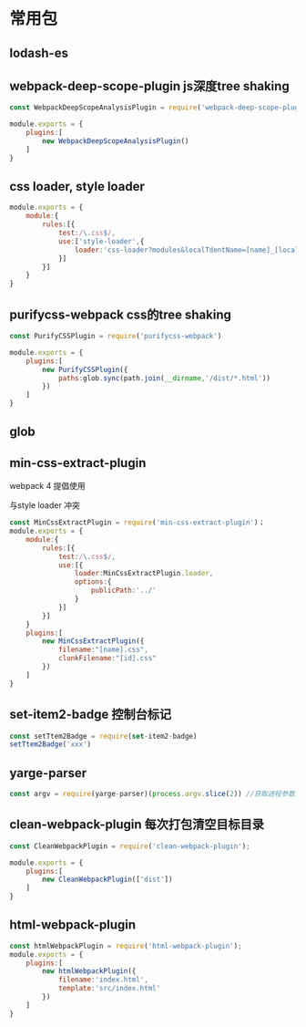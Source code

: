 # 常用包

## lodash-es

## webpack-deep-scope-plugin js深度tree shaking

```javascript
const WebpackDeepScopeAnalysisPlugin = require('webpack-deep-scope-plugin').default;

module.exports = {
    plugins:[
        new WebpackDeepScopeAnalysisPlugin()
    ]
}
```

## css loader, style loader

```javascript
module.exports = {
    module:{
        rules:[{
            test:/\.css$/,
            use:['style-loader',{
                loader:'css-loader?modules&localTdentName=[name]_[local]_[hash:bash64:5]'
            }]
        }]
    }
}
```

## purifycss-webpack  css的tree shaking



```javascript
const PurifyCSSPlugin = require('purifycss-webpack')

module.exports = {
    plugins:[
        new PurifyCSSPlugin({
            paths:glob.sync(path.join(__dirname,'/dist/*.html'))
        })
    ]
}

```

## glob

## min-css-extract-plugin 

webpack 4 提倡使用

与style loader 冲突

```javascript
const MinCssExtractPlugin = require('min-css-extract-plugin')；
module.exports = {
    module:{
        rules:[{
            test:/\.css$/,
            use:[{
                loader:MinCssExtractPlugin.loader,
                options:{
                    publicPath:'../'
                }
            }]
        }]
    }
    plugins:[
        new MinCssExtractPlugin({
            filename:"[name].css",
            clunkFilename:"[id].css"
        })
    ]
}

```

## set-item2-badge 控制台标记

```javascript
const setTtem2Badge = require(set-item2-badge)
setTtem2Badge('xxx')
```

## yarge-parser

```javascript
const argv = require(yarge-parser)(process.argv.slice(2)) //获取进程参数
```

## clean-webpack-plugin 每次打包清空目标目录

```javascript
const CleanWebpackPlugin = require('clean-webpack-plugin');

module.exports = {
    plugins:[
        new CleanWebpackPlugin(['dist'])
    ]
}
```

## html-webpack-plugin

```javascript
const htmlWebpackPlugin = require('html-webpack-plugin');
module.exports = {
    plugins:[
        new htmlWebpackPlugin({
            filename:'index.html',
            template:'src/index.html'
        })
    ]
}
```


